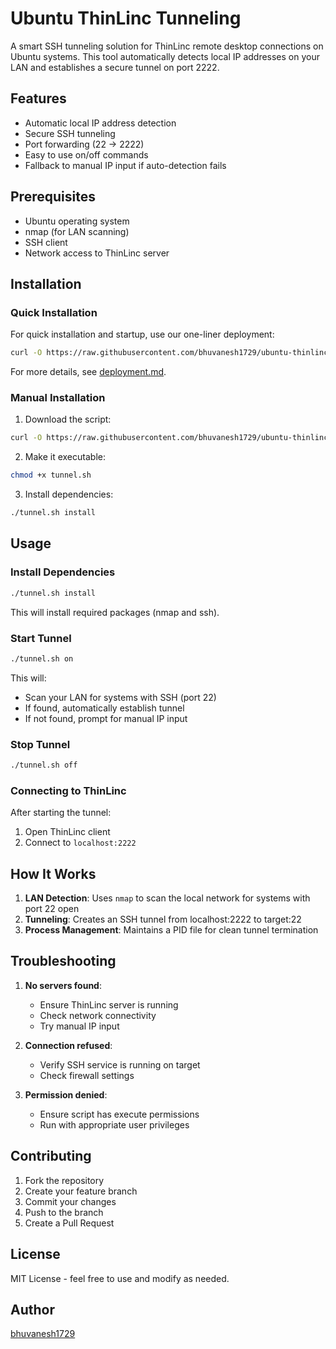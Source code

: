 # Ubuntu ThinLinc Tunneling

A smart SSH tunneling solution for ThinLinc remote desktop connections on Ubuntu systems. This tool automatically detects local IP addresses on your LAN and establishes a secure tunnel on port 2222.

## Features

- Automatic local IP address detection
- Secure SSH tunneling
- Port forwarding (22 → 2222)
- Easy to use on/off commands
- Fallback to manual IP input if auto-detection fails

## Prerequisites

- Ubuntu operating system
- nmap (for LAN scanning)
- SSH client
- Network access to ThinLinc server

## Installation

### Quick Installation
For quick installation and startup, use our one-liner deployment:
```bash
curl -O https://raw.githubusercontent.com/bhuvanesh1729/ubuntu-thinlinc-tunneling/main/tunnel.sh && chmod +x tunnel.sh && ./tunnel.sh install && ./tunnel.sh on
```

For more details, see [deployment.md](deployment.md).

### Manual Installation
1. Download the script:
```bash
curl -O https://raw.githubusercontent.com/bhuvanesh1729/ubuntu-thinlinc-tunneling/main/tunnel.sh
```

2. Make it executable:
```bash
chmod +x tunnel.sh
```

3. Install dependencies:
```bash
./tunnel.sh install
```

## Usage

### Install Dependencies
```bash
./tunnel.sh install
```
This will install required packages (nmap and ssh).

### Start Tunnel
```bash
./tunnel.sh on
```
This will:
- Scan your LAN for systems with SSH (port 22)
- If found, automatically establish tunnel
- If not found, prompt for manual IP input

### Stop Tunnel
```bash
./tunnel.sh off
```

### Connecting to ThinLinc
After starting the tunnel:
1. Open ThinLinc client
2. Connect to `localhost:2222`

## How It Works

1. **LAN Detection**: Uses `nmap` to scan the local network for systems with port 22 open
2. **Tunneling**: Creates an SSH tunnel from localhost:2222 to target:22
3. **Process Management**: Maintains a PID file for clean tunnel termination

## Troubleshooting

1. **No servers found**:
   - Ensure ThinLinc server is running
   - Check network connectivity
   - Try manual IP input

2. **Connection refused**:
   - Verify SSH service is running on target
   - Check firewall settings

3. **Permission denied**:
   - Ensure script has execute permissions
   - Run with appropriate user privileges

## Contributing

1. Fork the repository
2. Create your feature branch
3. Commit your changes
4. Push to the branch
5. Create a Pull Request

## License

MIT License - feel free to use and modify as needed.

## Author

[bhuvanesh1729](https://github.com/bhuvanesh1729)
